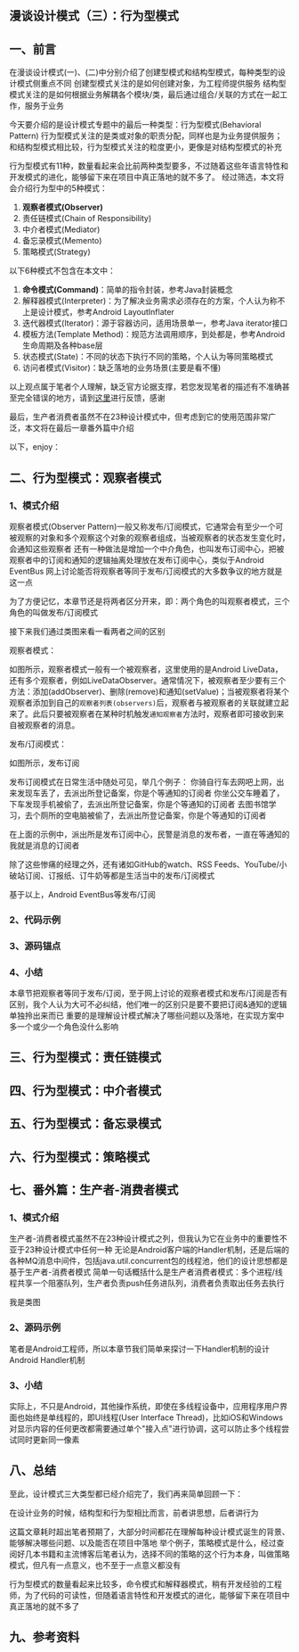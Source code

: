 ## 漫谈设计模式（三）：行为型模式

## 一、前言

在漫谈设计模式(一)、(二)中分别介绍了创建型模式和结构型模式，每种类型的设计模式侧重点不同
创建型模式关注的是如何创建对象，为工程师提供服务
结构型模式关注的是如何根据业务解耦各个模块/类，最后通过组合/关联的方式在一起工作，服务于业务

今天要介绍的是设计模式专题中的最后一种类型：行为型模式(Behavioral Pattern)
行为型模式关注的是类或对象的职责分配，同样也是为业务提供服务；和结构型模式相比较，行为型模式关注的粒度更小，更像是对结构型模式的补充

行为型模式有11种，数量看起来会比前两种类型要多，不过随着这些年语言特性和开发模式的进化，能够留下来在项目中真正落地的就不多了。
经过筛选，本文将会介绍行为型中的5种模式：

1. **观察者模式(Observer)**
2. 责任链模式(Chain of Responsibility)
3. 中介者模式(Mediator)
4. 备忘录模式(Memento)
5. 策略模式(Strategy)

以下6种模式不包含在本文中：

1. **命令模式(Command)**：简单的指令封装，参考Java封装概念
2. 解释器模式(Interpreter)：为了解决业务需求必须存在的方案，个人认为称不上是设计模式，参考Android LayoutInflater
3. 迭代器模式(Iterator)：源于容器访问，适用场景单一，参考Java iterator接口
4. 模板方法(Template Method)：规范方法调用顺序，到处都是，参考Android生命周期及各种base层
5. 状态模式(State)：不同的状态下执行不同的策略，个人认为等同策略模式
6. 访问者模式(Visitor)：缺乏落地的业务场景(主要是看不懂)

以上观点属于笔者个人理解，缺乏官方论据支撑，若您发现笔者的描述有不准确甚至完全错误的地方，请到[这里](https://github.com/yibaoshan/Blackboard/issues)进行反馈，感谢

最后，生产者消费者虽然不在23种设计模式中，但考虑到它的使用范围非常广泛，本文将在最后一章番外篇中介绍

以下，enjoy：

## 二、行为型模式：观察者模式
### 1、模式介绍
观察者模式(Observer Pattern)一般又称发布/订阅模式，它通常会有至少一个可被观察的对象和多个观察这个对象的观察者组成，当被观察者的状态发生变化时，会通知这些观察者
还有一种做法是增加一个中介角色，也叫发布订阅中心，把被观察者中的订阅和通知的逻辑抽离处理放在发布订阅中心，类似于Android EventBus
网上讨论能否将观察者等同于发布/订阅模式的大多数争议的地方就是这一点

为了方便记忆，本章节还是将两者区分开来，即：两个角色的叫观察者模式，三个角色的叫做发布/订阅模式

接下来我们通过类图来看一看两者之间的区别

观察者模式：

如图所示，观察者模式一般有一个被观察者，这里使用的是Android LiveData，还有多个观察者，例如LiveDataObserver。通常情况下，被观察者至少要有三个方法：添加(addObserver)、删除(remove)和通知(setValue)；当被观察者将某个观察者添加到自己的`观察者列表(observers)`后，观察者与被观察者的关联就建立起来了。此后只要被观察者在某种时机触发`通知观察者`方法时，观察者即可接收到来自被观察者的消息。

发布/订阅模式：

如图所示，发布订阅

发布订阅模式在日常生活中随处可见，举几个例子：
你骑自行车去网吧上网，出来发现车丢了，去派出所登记备案，你是个等通知的订阅者
你坐公交车睡着了，下车发现手机被偷了，去派出所登记备案，你是个等通知的订阅者
去图书馆学习，去个厕所的空电脑被偷了，去派出所登记备案，你是个等通知的订阅者

在上面的示例中，派出所是发布订阅中心，民警是消息的发布者，一直在等通知的我就是消息的订阅者

除了这些惨痛的经理之外，还有诸如GitHub的watch、RSS Feeds、YouTube/小破站订阅、订报纸、订牛奶等都是生活当中的发布/订阅模式

基于以上，Android EventBus等发布/订阅

### 2、代码示例
### 3、源码锚点
### 4、小结

本章节把观察者等同于发布/订阅，至于网上讨论的观察者模式和发布/订阅是否有区别，我个人认为大可不必纠结，他们唯一的区别只是要不要把订阅&通知的逻辑单独拎出来而已
重要的是理解设计模式解决了哪些问题以及落地，在实现方案中多一个或少一个角色没什么影响

## 三、行为型模式：责任链模式

## 四、行为型模式：中介者模式

## 五、行为型模式：备忘录模式

## 六、行为型模式：策略模式

## 七、番外篇：生产者-消费者模式
### 1、模式介绍

生产者-消费者模式虽然不在23种设计模式之列，但我认为它在业务中的重要性不亚于23种设计模式中任何一种
无论是Android客户端的Handler机制，还是后端的各种MQ消息中间件，包括java.util.concurrent包的线程池，他们的设计思想都是基于生产者-消费者模式
简单一句话概括什么是生产者消费者模式：多个进程/线程共享一个阻塞队列，生产者负责push任务进队列，消费者负责取出任务去执行

我是类图

### 2、源码示例

笔者是Android工程师，所以本章节我们简单来探讨一下Handler机制的设计
Android Handler机制

### 3、小结

实际上，不只是Android，其他操作系统，即使在多线程设备中，应用程序用户界面也始终是单线程的，即UI线程(User Interface Thread)，比如iOS和Windows
对显示内容的任何更改都需要通过单个"接入点"进行协调，这可以防止多个线程尝试同时更新同一像素

## 八、总结

至此，设计模式三大类型都已经介绍完了，我们再来简单回顾一下：

在设计业务的时候，结构型和行为型相比而言，前者讲思想，后者讲行为

这篇文章耗时超出笔者预期了，大部分时间都花在理解每种设计模式诞生的背景、能够解决哪些问题、以及能否在项目中落地
举个例子，策略模式是什么，经过查阅好几本书籍和主流博客后笔者认为，选择不同的策略的这个行为本身，叫做策略模式，但凡有一点意义，也不至于一点意义都没有


行为型模式的数量看起来比较多，命令模式和解释器模式，稍有开发经验的工程师，为了代码的可读性，但随着语言特性和开发模式的进化，能够留下来在项目中真正落地的就不多了

## 九、参考资料